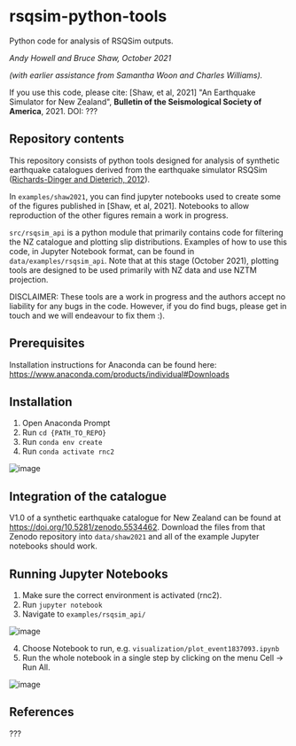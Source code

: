 # rsqsim-python-tools

Python code for analysis of RSQSim outputs.

*Andy Howell and Bruce Shaw, October 2021*

*(with earlier assistance from Samantha Woon and Charles Williams).*

If you use this code, please cite: 
[Shaw, et al, 2021] "An Earthquake Simulator for New Zealand", **Bulletin of the Seismological Society of America**, 2021. DOI: ???

## Repository contents

This repository consists of python tools designed for analysis of synthetic earthquake catalogues derived from the earthquake simulator RSQSim ([Richards-Dinger and Dieterich, 2012](https://pubs.geoscienceworld.org/ssa/srl/article/83/6/983/315277/RSQSim-Earthquake-Simulator)). 

In `examples/shaw2021`, you can find jupyter notebooks used to create some of the figures published in [Shaw, et al, 2021]. Notebooks to allow reproduction of the other figures remain a work in progress.

`src/rsqsim_api` is a python module that primarily contains code for filtering the NZ catalogue and plotting slip distributions.  Examples of how to use this code, in Jupyter Notebook format, can be found in `data/examples/rsqsim_api`. Note that at this stage (October 2021), plotting tools are designed to be used primarily with NZ data and use NZTM projection.

DISCLAIMER: These tools are a work in progress and the authors accept no liability for any bugs in the code. However, if you do find bugs, please get in touch and we will endeavour to fix them :). 


## Prerequisites

Installation instructions for Anaconda can be found here: <https://www.anaconda.com/products/individual#Downloads>

## Installation

   1. Open Anaconda Prompt
   2. Run `cd {PATH_TO_REPO}`
   3. Run `conda env create`
   4. Run `conda activate rnc2`
   
   ![image](https://user-images.githubusercontent.com/21334474/104807917-68da6e80-5847-11eb-8904-07e4da4f2b1d.png)
   
## Integration of the catalogue

V1.0 of a synthetic earthquake catalogue for New Zealand can be found at https://doi.org/10.5281/zenodo.5534462. Download the files from that Zenodo repository into `data/shaw2021` and all of the example Jupyter notebooks should work.


## Running Jupyter Notebooks
   
   1. Make sure the correct environment is activated (rnc2).
   2. Run `jupyter notebook`
   3. Navigate to `examples/rsqsim_api/`
   
   ![image](https://user-images.githubusercontent.com/21334474/105001742-1c846e00-5a95-11eb-8323-1d53ef98941b.png)
   
   4. Choose Notebook to run, e.g. `visualization/plot_event1837093.ipynb`
   5. Run the whole notebook in a single step by clicking on the menu Cell -> Run All.
   
   ![image](https://user-images.githubusercontent.com/21334474/105001885-50f82a00-5a95-11eb-98a2-bca7760c656a.png)
   
 ## References
   ???
   
  


